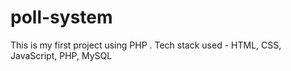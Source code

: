# poll-system
This is my first project using PHP . Tech stack used - HTML, CSS, JavaScript, PHP, MySQL
